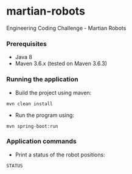 # martian-robots
Engineering Coding Challenge - Martian Robots

### Prerequisites

* Java 8
* Maven 3.6.x (tested on Maven 3.6.3)

### Running the application

* Build the project using maven:
 ```
mvn clean install
 ```

* Run the program using:
 ```
mvn spring-boot:run 
 ```

### Application commands

* Print a status of the robot positions:
```
STATUS
````

